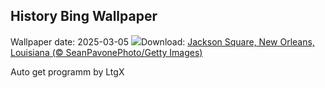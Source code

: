 ## History Bing Wallpaper
Wallpaper date: 2025-03-05
![](https://www.bing.com/th?id=OHR.MardiGrasJackson_EN-US3277683692_UHD.jpg&w=1000)Download: [Jackson Square, New Orleans, Louisiana (© SeanPavonePhoto/Getty Images)](https://www.bing.com/th?id=OHR.MardiGrasJackson_EN-US3277683692_UHD.jpg)

Auto get programm by LtgX
